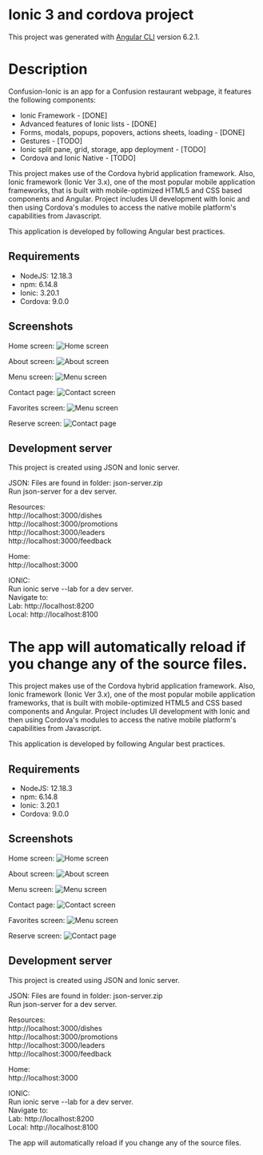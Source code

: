 # Ionic 3 and cordova project

This project was generated with [Angular CLI](https://github.com/angular/angular-cli) version 6.2.1.

# Description

Confusion-Ionic is an app for a Confusion restaurant webpage, it features the following components:
* Ionic Framework - [DONE]
* Advanced features of Ionic lists - [DONE]
* Forms, modals, popups, popovers, actions sheets, loading - [DONE]
* Gestures - [TODO]
* Ionic split pane, grid, storage, app deployment - [TODO]
* Cordova and Ionic Native - [TODO]

This project makes use of the Cordova hybrid application framework. Also, Ionic framework (Ionic Ver 3.x), one of the most popular mobile application frameworks, that is built with mobile-optimized HTML5 and CSS based components and Angular. Project includes UI development with Ionic and then using Cordova's modules to access the native mobile platform's capabilities from Javascript.

This application is developed by following Angular best practices.

## Requirements
* NodeJS: 12.18.3
* npm: 6.14.8
* Ionic: 3.20.1
* Cordova: 9.0.0

## Screenshots

Home screen:
![Home screen](https://i.imgur.com/yqlZPvT.png)

About screen:
![About screen](https://i.imgur.com/ggdRgqE.png)

Menu screen:
![Menu screen](https://i.imgur.com/jvyc3qA.png)

Contact page:
![Contact screen](https://i.imgur.com/tr4ixfA.png)

Favorites screen:
![Menu screen](https://i.imgur.com/bl4XO9h.png)

Reserve screen:
![Contact page](https://i.imgur.com/jJU4dod.png)

## Development server

This project is created using JSON and Ionic server.

JSON:
Files are found in folder: json-server.zip
<br>
Run json-server for a dev server.

Resources:
<br>
http://localhost:3000/dishes
<br>
http://localhost:3000/promotions
<br>
http://localhost:3000/leaders
<br>
http://localhost:3000/feedback
<br>

Home:
<br>
http://localhost:3000

IONIC:
<br>
Run ionic serve --lab for a dev server.
<br>
Navigate to:
<br>
Lab: http://localhost:8200
<br>
Local: http://localhost:8100

The app will automatically reload if you change any of the source files.
=======
This project makes use of the Cordova hybrid application framework. Also, Ionic framework (Ionic Ver 3.x), one of the most popular mobile application frameworks, that is built with mobile-optimized HTML5 and CSS based components and Angular. Project includes UI development with Ionic and then using Cordova's modules to access the native mobile platform's capabilities from Javascript.

This application is developed by following Angular best practices.

## Requirements
* NodeJS: 12.18.3
* npm: 6.14.8
* Ionic: 3.20.1
* Cordova: 9.0.0

## Screenshots

Home screen:
![Home screen](https://i.imgur.com/yqlZPvT.png)

About screen:
![About screen](https://i.imgur.com/ggdRgqE.png)

Menu screen:
![Menu screen](https://i.imgur.com/jvyc3qA.png)

Contact page:
![Contact screen](https://i.imgur.com/tr4ixfA.png)

Favorites screen:
![Menu screen](https://i.imgur.com/bl4XO9h.png)

Reserve screen:
![Contact page](https://i.imgur.com/jJU4dod.png)

## Development server

This project is created using JSON and Ionic server.

JSON:
Files are found in folder: json-server.zip
<br>
Run json-server for a dev server.

Resources:
<br>
http://localhost:3000/dishes
<br>
http://localhost:3000/promotions
<br>
http://localhost:3000/leaders
<br>
http://localhost:3000/feedback
<br>

Home:
<br>
http://localhost:3000

IONIC:
<br>
Run ionic serve --lab for a dev server.
<br>
Navigate to:
<br>
Lab: http://localhost:8200
<br>
Local: http://localhost:8100

The app will automatically reload if you change any of the source files.


